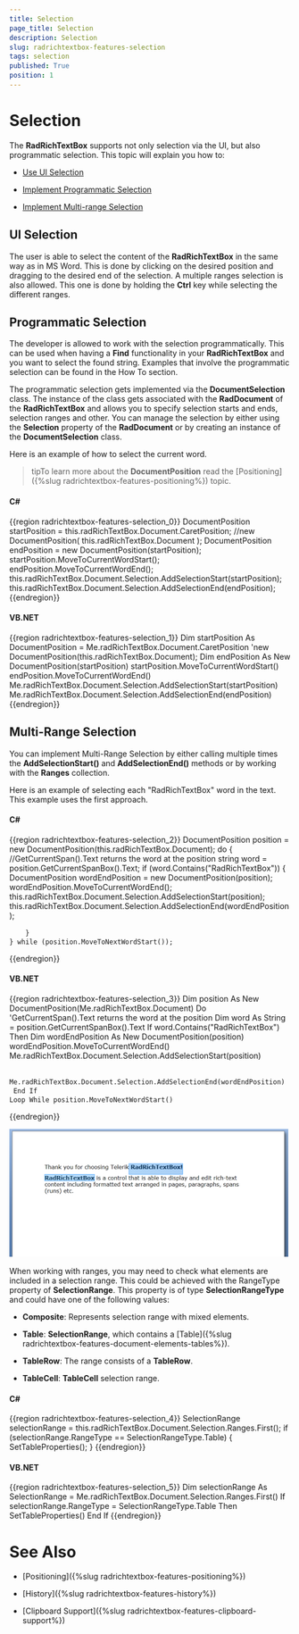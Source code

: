 ```yaml
---
title: Selection
page_title: Selection
description: Selection
slug: radrichtextbox-features-selection
tags: selection
published: True
position: 1
---
```


# Selection



The __RadRichTextBox__ supports not only selection via the UI, but also programmatic selection. This topic will explain you how to:

* [Use UI Selection](#ui-selection)

* [Implement Programmatic Selection](#programmatic-selection)

* [Implement Multi-range Selection](#multi-range-selection)

## UI Selection

The user is able to select the content of the __RadRichTextBox__ in the same way as in MS Word. This is done by clicking on the desired position and dragging to the desired end of the selection. A multiple ranges selection is also allowed. This one is done by holding the __Ctrl__ key while selecting the different ranges.

## Programmatic Selection

The developer is allowed to work with the selection programmatically. This can be used when having a __Find__ functionality in your __RadRichTextBox__ and you want to select the found string. Examples that involve the programmatic selection can be found in the How To section.

The programmatic selection gets implemented via the __DocumentSelection__ class. The instance of the class gets associated with the __RadDocument__ of the __RadRichTextBox__ and allows you to specify selection starts and ends, selection ranges and other. You can manage the selection by either using the __Selection__ property of the __RadDocument__ or by creating an instance of the __DocumentSelection__ class.

Here is an example of how to select the current word.

>tipTo learn more about the __DocumentPosition__ read the [Positioning]({%slug radrichtextbox-features-positioning%}) topic.

#### __C#__

{{region radrichtextbox-features-selection_0}}
	DocumentPosition startPosition = this.radRichTextBox.Document.CaretPosition; //new DocumentPosition( this.radRichTextBox.Document );
	DocumentPosition endPosition = new DocumentPosition(startPosition);
	startPosition.MoveToCurrentWordStart();
	endPosition.MoveToCurrentWordEnd();
	this.radRichTextBox.Document.Selection.AddSelectionStart(startPosition);
	this.radRichTextBox.Document.Selection.AddSelectionEnd(endPosition);
{{endregion}}



#### __VB.NET__

{{region radrichtextbox-features-selection_1}}
	Dim startPosition As DocumentPosition = Me.radRichTextBox.Document.CaretPosition
	\'new DocumentPosition(this.radRichTextBox.Document);
	Dim endPosition As New DocumentPosition(startPosition)
	startPosition.MoveToCurrentWordStart()
	endPosition.MoveToCurrentWordEnd()
	Me.radRichTextBox.Document.Selection.AddSelectionStart(startPosition)
	Me.radRichTextBox.Document.Selection.AddSelectionEnd(endPosition)
{{endregion}}



## Multi-Range Selection

You can implement Multi-Range Selection by either calling multiple times the __AddSelectionStart()__ and __AddSelectionEnd()__ methods or by working with the __Ranges__ collection.

Here is an example of selecting each "RadRichTextBox" word in the text. This example uses the first approach.

#### __C#__

{{region radrichtextbox-features-selection_2}}
	DocumentPosition position = new DocumentPosition(this.radRichTextBox.Document);
	do
	{
	    //GetCurrentSpan().Text returns the word at the position
	    string word = position.GetCurrentSpanBox().Text;
	    if (word.Contains("RadRichTextBox"))
	    {
	        DocumentPosition wordEndPosition = new DocumentPosition(position);
	        wordEndPosition.MoveToCurrentWordEnd();
	        this.radRichTextBox.Document.Selection.AddSelectionStart(position);
	        this.radRichTextBox.Document.Selection.AddSelectionEnd(wordEndPosition);
	
	    }
	} while (position.MoveToNextWordStart());
{{endregion}}



#### __VB.NET__

{{region radrichtextbox-features-selection_3}}
	Dim position As New DocumentPosition(Me.radRichTextBox.Document)
	Do
	 \'GetCurrentSpan().Text returns the word at the position
	 Dim word As String = position.GetCurrentSpanBox().Text
	 If word.Contains("RadRichTextBox") Then
	  Dim wordEndPosition As New DocumentPosition(position)
	  wordEndPosition.MoveToCurrentWordEnd()
	  Me.radRichTextBox.Document.Selection.AddSelectionStart(position)
	
	  Me.radRichTextBox.Document.Selection.AddSelectionEnd(wordEndPosition)
	 End If
	Loop While position.MoveToNextWordStart()
{{endregion}}

![](images/RadRichTextBox_Selection_01.png)

When working with ranges, you may need to check what elements are included in a selection range. This could be achieved with the RangeType property of __SelectionRange__. This property is of type __SelectionRangeType__ and could have one of the following values:

* __Composite__: Represents selection range with mixed elements.

* __Table__: __SelectionRange__, which contains a [Table]({%slug radrichtextbox-features-document-elements-tables%}).

* __TableRow__: The range consists of a __TableRow__.

* __TableCell__: __TableCell__ selection range.

#### __C#__

{{region radrichtextbox-features-selection_4}}
	SelectionRange selectionRange = this.radRichTextBox.Document.Selection.Ranges.First();
	if (selectionRange.RangeType == SelectionRangeType.Table)
	{
	    SetTableProperties();
	}
{{endregion}}



#### __VB.NET__

{{region radrichtextbox-features-selection_5}}
	Dim selectionRange As SelectionRange = Me.radRichTextBox.Document.Selection.Ranges.First()
	If selectionRange.RangeType = SelectionRangeType.Table Then
		SetTableProperties()
	End If
{{endregion}}


# See Also

 * [Positioning]({%slug radrichtextbox-features-positioning%})

 * [History]({%slug radrichtextbox-features-history%})

 * [Clipboard Support]({%slug radrichtextbox-features-clipboard-support%})
